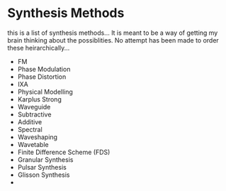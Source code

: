 # Synthesis Methods

this is a list of synthesis methods... It is meant to be a way of getting my brain thinking about the possiblities. No attempt has been made to order these heirarchically...


- FM
- Phase Modulation
- Phase Distortion
- IXA
- Physical Modelling
- Karplus Strong
- Waveguide
- Subtractive
- Additive
- Spectral
- Waveshaping
- Wavetable
- Finite Difference Scheme (FDS)
- Granular Synthesis
- Pulsar Synthesis
- Glisson Synthesis
- 

